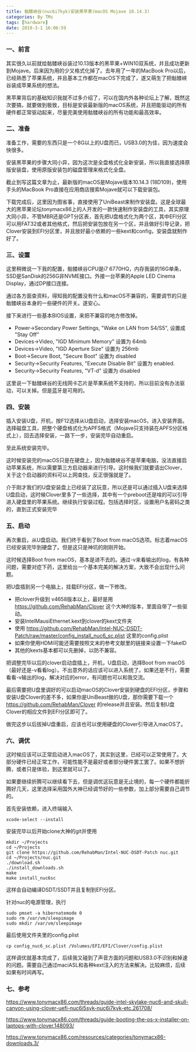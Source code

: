 ```yaml
---
title: 骷髅峡谷(nuc6i7kyk)安装黑苹果(macOS Mojave 10.14.3)
categories: By TMs
tags: [hardware]
date: 2019-3-1 16:06:59
---
```


### 一、前言

其实很久以前就给骷髅峡谷装过10.13版本的黑苹果+WIN10双系统，并且成功更新到Mojave。后来因为用的少又格式化掉了。去年用了一年的MacBook Pro以后，已经熟悉了苹果系统，并且基本工作都在macOS下完成了，遂又萌生了把骷髅峡谷装成苹果系统的想法。

黑苹果背后的基础知识我就不过多介绍了，可以在国内外各种论坛上了解，既然这次要搞，就要做到极致，目标是安装最新版的macOS系统，并且把能驱动的所有硬件都正常驱动起来，尽量完美使用骷髅峡谷的所有功能和最高效率。

### 二、准备

准备工作，需要的东西只是一个8G以上的U盘而已，USB3.0的为佳，因为速度会快很多。

安装黑苹果的步骤大同小异，因为这次是全盘格式化全新安装，所以我直接选择原版安装盘，使用原版安装包的磁盘管理来格式化全盘。

截止到写这篇文章为止，最新版的macOS是Mojave版本10.14.3 (18D109)，使用手头的MacBook Pro直接在应用商店搜索Mojave就可以下载安装包。

下载完成后，这里因为图省事，直接使用了UniBeast来制作安装盘。这是全球最大的黑苹果论坛tonymacx86上的人开发的一款快速制作安装盘的工具，其实原理大同小异，不管MBR还是GPT分区表，首先把U盘格式化为两个区，其中EFI分区可以用FAT32或者其他格式，然后把安装包放在另一个区，并且做好引导记录，把Clover安装到EFI分区里，并且放好最小依赖的一些kext和config，安装盘就制作好了。

### 三、设置

这里稍微说一下我的配置，骷髅峡谷CPU是i7 6770HQ，内存我装的16G单条，SSD是SanDisk的256G非NVME接口。外接一台苹果的Apple LED Cinema Display，通过DP接口连接。

通过各方面查资料，得知我的配置没有什么和macOS不兼容的，需要调节的只是骷髅峡谷本身的一些硬件的开关。遂安心。

接下来进行一些基本BIOS设置，来把不兼容的地方修改掉。

- Power->Secondary Power Settings, "Wake on LAN from S4/S5", 设置成 "Stay Off"
- Devices->Video, "IGD Minimum Memory" 设置为 64mb 
- Devices->Video, "IGD Aperture Size" 设置为 256mb 
- Boot->Secure Boot, "Secure Boot" 设置为 disabled
- Security->Security Features, "Execute Disable Bit" 设置为 enabled.
- Security->Security Features, "VT-d" 设置为 disabled 

这里说一下骷髅峡谷的无线网卡芯片是苹果系统不支持的，所以目前没有办法驱动，可以关掉。但是蓝牙是可用的。

### 四、安装

插入安装U盘，开机，按F12选择从U盘启动，选择安装macOS，进入安装界面。选择磁盘工具，把整个硬盘格式化为APFS格式（Mojave只支持装在APFS分区格式上），回去选择安装，一路下一步，安装完毕自动重启。

至此系统安装完毕。

这时候安装完的macOS只是在硬盘上，因为骷髅峡谷不是苹果电脑，没法直接启动苹果系统，所以需要第三方启动器来进行引导。这时候我们就要请出Clover，关于这个启动器的资料可以上网查找，反正很强就是了。

介于刚才我们的U盘安装盘上已经装了这玩意，所以还是可以通过插入U盘来选择U盘启动，这时候Clover里多了一些选择，其中有一个preboot还是啥的可以引导进入硬盘里的苹果系统。继续执行安装过程。包括选择时区，设置用户名密码之类的，直到正式安装完毕

### 五、启动

再次重启，从U盘启动。我们终于看到了Boot from macOS选项。标志着macOS已经安装完毕到硬盘了。但是这只是神坑的刚刚开始。

这时候选择Boot from macOS，基本是进不去的。通过-v来看输出的log，有各种问题，需要对症下药，这里给出一个基本完美的解决方案，大致不会出现什么问题。

把U盘插到另一个电脑上，挂载EFI分区，做一下修改。

- 把clover升级到 v4658版本以上，最好是用 https://github.com/RehabMan/Clover 这个大神的版本，里面自带了一些驱动。
- 安装IntelMausiEthernet.kext到clover的kext文件夹
- 使用 https://github.com/RehabMan/Intel-NUC-DSDT-Patch/raw/master/config_install_nuc6_sc.plist 这里的config.plist
- 如果你使用HDMI可能还需要按照文末的参考文献里的链接来设置一下fakeID
- 其他的kexts基本都可以先删掉，以防不兼容。

把调整完毕以后的clover启动盘插上，开机，U盘启动，选择Boot from macOS（最好还是-v看看log）。不出意外的话应该可以进入系统了。如果还是不行，需要看看-v输出的log，解决对应的error，有问题也可以和我交流。

最后需要把U盘里调好的可以启动macOS的Clover安装到硬盘的EFI分区，步骤和安装U盘Clover的差不多，如果你是UniBeast做的U盘，那你需要下载一个 https://github.com/RehabMan/Clover 的release并且安装。然后复制U盘Clover的相应文件到EFI分区即可了。

做完这步以后拔掉U盘重启，应该也可以使用硬盘的Clover引导进入macOS了。

### 六、调优

这时候应该可以正常启动进入macOS了，其实到这里，已经可以正常使用了。大部分硬件已经正常工作，可能性能不是最好或者部分硬件罢工罢了。如果不想折腾，或者只是体验，到这里就可以了。

如果要继续折腾可以继续看下去，但是调优这玩意是无止境的，每一个硬件都能折腾好几天，这里选择采用国外大神已经调节好的一些参数，加上部分需要自己调节的。

首先安装依赖，进入终端输入

    xcode-select --install
    
安装完毕以后开始clone大神的git并使用

    mkdir ~/Projects
    cd ~/Projects
    git clone https://github.com/RehabMan/Intel-NUC-DSDT-Patch nuc.git
    cd ~/Projects/nuc.git
    ./download.sh
    ./install_downloads.sh
    make
    make install_nuc6sc

这样会自动编译DSDT/SSDT并且复制到EFI分区。

针对nuc的电源管理，执行

    sudo pmset -a hibernatemode 0
    sudo rm /var/vm/sleepimage
    sudo mkdir /var/vm/sleepimage

最后使用文件夹里的config.plist

    cp config_nuc6_sc.plist /Volumes/EFI/EFI/Clover/config.plist

这样调优就基本完成了，后续我又碰到了声音方面的问题和USB3.0不识别和掉速的问题。需要自己通过maciASL和各种kext注入的方法来解决。比较麻烦，后续如果有时间再写。

### 七、参考

https://www.tonymacx86.com/threads/guide-intel-skylake-nuc6-and-skull-canyon-using-clover-uefi-nuc6i5syk-nuc6i7kyk-etc.261708/

https://www.tonymacx86.com/threads/guide-booting-the-os-x-installer-on-laptops-with-clover.148093/

https://www.tonymacx86.com/resources/categories/tonymacx86-downloads.3/